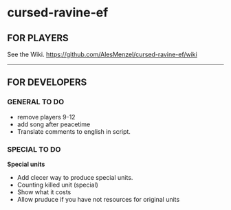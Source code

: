 # cursed-ravine-ef
## FOR PLAYERS
See the Wiki.
https://github.com/AlesMenzel/cursed-ravine-ef/wiki

***
## FOR DEVELOPERS

### GENERAL TO DO
* remove players 9-12
* add song after peacetime
* Translate comments to english in script.

### SPECIAL TO DO

**Special units**
* Add clecer way to produce special units.
* Counting killed unit (special)
* Show what it costs
* Allow pruduce if you have not resources for original units
